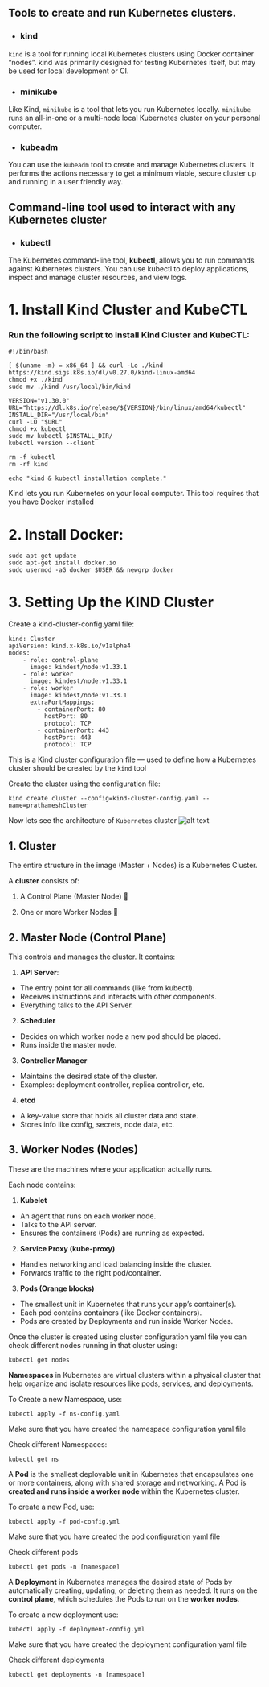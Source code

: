 ## Tools to create and run Kubernetes clusters.
- ### kind
```kind``` is a tool for running local Kubernetes clusters using Docker container “nodes”. kind was primarily designed for testing Kubernetes itself, but may be used for local development or CI.

- ### minikube
Like Kind, ```minikube``` is a tool that lets you run Kubernetes locally. ``minikube`` runs an all-in-one or a multi-node local Kubernetes cluster on your personal computer.

- ### kubeadm
You can use the ```kubeadm``` tool to create and manage Kubernetes clusters. It performs the actions necessary to get a minimum viable, secure cluster up and running in a user friendly way.

## Command-line tool used to interact with any Kubernetes cluster
- ### kubectl
The Kubernetes command-line tool, **kubectl**, allows you to run commands against Kubernetes clusters. You can use kubectl to deploy applications, inspect and manage cluster resources, and view logs.

# 1. Install Kind Cluster and KubeCTL
### Run the following script to install Kind Cluster and KubeCTL:

```
#!/bin/bash

[ $(uname -m) = x86_64 ] && curl -Lo ./kind https://kind.sigs.k8s.io/dl/v0.27.0/kind-linux-amd64
chmod +x ./kind
sudo mv ./kind /usr/local/bin/kind

VERSION="v1.30.0"
URL="https://dl.k8s.io/release/${VERSION}/bin/linux/amd64/kubectl"
INSTALL_DIR="/usr/local/bin"
curl -LO "$URL"
chmod +x kubectl
sudo mv kubectl $INSTALL_DIR/
kubectl version --client

rm -f kubectl
rm -rf kind

echo "kind & kubectl installation complete."
```

Kind lets you run Kubernetes on your local computer. This tool requires that you have Docker installed
# 2. Install Docker:

```
sudo apt-get update
sudo apt-get install docker.io
sudo usermod -aG docker $USER && newgrp docker
```

# 3. Setting Up the KIND Cluster

Create a kind-cluster-config.yaml file:
```
kind: Cluster
apiVersion: kind.x-k8s.io/v1alpha4
nodes:
    - role: control-plane
      image: kindest/node:v1.33.1
    - role: worker
      image: kindest/node:v1.33.1
    - role: worker
      image: kindest/node:v1.33.1
      extraPortMappings:
        - containerPort: 80
          hostPort: 80
          protocol: TCP
        - containerPort: 443
          hostPort: 443
          protocol: TCP
```
This is a Kind cluster configuration file — used to define how a Kubernetes cluster should be created by the ```kind``` tool

Create the cluster using the configuration file:
```
kind create cluster --config=kind-cluster-config.yaml --name=prathameshCluster
```
Now lets see the architecture of ```Kubernetes``` cluster
![alt text](architecture.jpg)

## 1. Cluster
The entire structure in the image (Master + Nodes) is a Kubernetes Cluster.

A **cluster** consists of:

1. A Control Plane (Master Node) 🧠

2. One or more Worker Nodes 👷

## 2. Master Node (Control Plane)
This controls and manages the cluster. It contains:

1. **API Server**:
- The entry point for all commands (like from kubectl).
- Receives instructions and interacts with other components.
- Everything talks to the API Server.

2. **Scheduler**
- Decides on which worker node a new pod should be placed.
- Runs inside the master node.

3. **Controller Manager**
- Maintains the desired state of the cluster.
- Examples: deployment controller, replica controller, etc.

4. **etcd**
- A key-value store that holds all cluster data and state.
- Stores info like config, secrets, node data, etc.

## 3. Worker Nodes (Nodes)
These are the machines where your application actually runs.

Each node contains:

1. **Kubelet**
- An agent that runs on each worker node.
- Talks to the API server.
- Ensures the containers (Pods) are running as expected.

2. **Service Proxy (kube-proxy)**
- Handles networking and load balancing inside the cluster.
- Forwards traffic to the right pod/container.

3. **Pods (Orange blocks)**
- The smallest unit in Kubernetes that runs your app’s container(s).
- Each pod contains containers (like Docker containers).
- Pods are created by Deployments and run inside Worker Nodes.



Once the cluster is created using cluster configuration yaml file you can check different nodes running in that cluster using:
```
kubectl get nodes
```
**Namespaces** in Kubernetes are virtual clusters within a physical cluster that help organize and isolate resources like pods, services, and deployments.

To Create a new Namespace, use:

```
kubectl apply -f ns-config.yaml
```

Make sure that you have created the namespace configuration yaml file

Check different Namespaces:
```
kubectl get ns
```

A **Pod** is the smallest deployable unit in Kubernetes that encapsulates one or more containers, along with shared storage and networking.
A Pod is **created and runs inside a worker node** within the Kubernetes cluster.


To create a new Pod, use:
```
kubectl apply -f pod-config.yml
```

Make sure that you have created the pod configuration yaml file

Check different pods
```
kubectl get pods -n [namespace]
```
A **Deployment** in Kubernetes manages the desired state of Pods by automatically creating, updating, or deleting them as needed.
It runs on the **control plane**, which schedules the Pods to run on the **worker nodes**.

To create a new deployment use:
```
kubectl apply -f deployment-config.yml
```

Make sure that you have created the deployment configuration yaml file

Check different deployments
```
kubectl get deployments -n [namespace]
```
